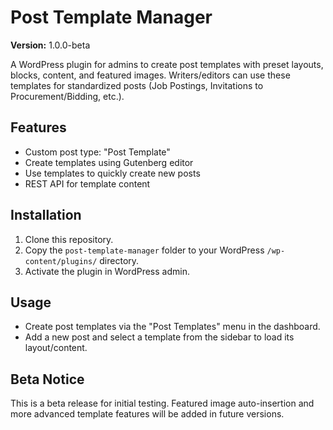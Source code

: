 # Post Template Manager

**Version:** 1.0.0-beta

A WordPress plugin for admins to create post templates with preset layouts, blocks, content, and featured images. Writers/editors can use these templates for standardized posts (Job Postings, Invitations to Procurement/Bidding, etc.).

## Features

- Custom post type: "Post Template"
- Create templates using Gutenberg editor
- Use templates to quickly create new posts
- REST API for template content

## Installation

1. Clone this repository.
2. Copy the `post-template-manager` folder to your WordPress `/wp-content/plugins/` directory.
3. Activate the plugin in WordPress admin.

## Usage

- Create post templates via the "Post Templates" menu in the dashboard.
- Add a new post and select a template from the sidebar to load its layout/content.

## Beta Notice

This is a beta release for initial testing. Featured image auto-insertion and more advanced template features will be added in future versions.